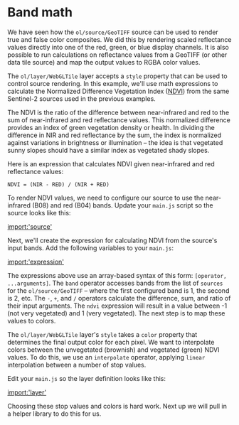 # Band math

We have seen how the `ol/source/GeoTIFF` source can be used to render true and false color composites.  We did this by rendering scaled reflectance values directly into one of the red, green, or blue display channels.  It is also possible to run calculations on reflectance values from a GeoTIFF (or other data tile source) and map the output values to RGBA color values.

The `ol/layer/WebGLTile` layer accepts a `style` property that can be used to control source rendering.  In this example, we'll use math expressions to calculate the Normalized Difference Vegetation Index ([NDVI](https://en.wikipedia.org/wiki/Normalized_difference_vegetation_index)) from the same Sentinel-2 sources used in the previous examples.

The NDVI is the ratio of the difference between near-infrared and red to the sum of near-infrared and red reflectance values.  This normalized difference provides an index of green vegetation density or health.  In dividing the difference in NIR and red reflectance by the sum, the index is normalized against variations in brightness or illumination – the idea is that vegetated sunny slopes should have a similar index as vegetated shady slopes.

Here is an expression that calculates NDVI given near-infrared and red reflectance values:

```
NDVI = (NIR - RED) / (NIR + RED)
```

To render NDVI values, we need to configure our source to use the near-infrared (B08) and red (B04) bands.  Update your `main.js` script so the source looks like this:

[import:'source'](../../../src/en/examples/cog/ndvi.js)

Next, we'll create the expression for calculating NDVI from the source's input bands.  Add the following variables to your `main.js`:

[import:'expression'](../../../src/en/examples/cog/ndvi.js)

The expressions above use an array-based syntax of this form: `[operator, ...arguments]`.  The `band` operator accesses bands from the list of `sources` for the `ol/source/GeoTIFF` – where the first configured band is 1, the second is 2, etc.  The `-`, `+`, and `/` operators calculate the difference, sum, and ratio of their input arguments.  The `ndvi` expression will result in a value between -1 (not very vegetated) and 1 (very vegetated).  The next step is to map these values to colors.

The `ol/layer/WebGLTile` layer's `style` takes a `color` property that determines the final output color for each pixel.  We want to interpolate colors between the unvegetated (brownish) and vegetated (green) NDVI values.  To do this, we use an `interpolate` operator, applying `linear` interpolation between a number of stop values.

Edit your `main.js` so the layer definition looks like this:

[import:'layer'](../../../src/en/examples/cog/ndvi.js)

Choosing these stop values and colors is hard work.  Next up we will pull in a helper library to do this for us.
